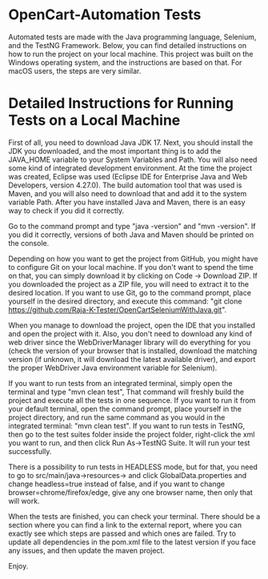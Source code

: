 # OpenCart-Automation Tests
Automated tests are made with the Java programming language, Selenium, and the TestNG Framework. Below, you can find detailed instructions on how to run the project on your local machine. This project was built on the Windows operating system, and the instructions are based on that. For macOS users, the steps are very similar.
# Detailed Instructions for Running Tests on a Local Machine
First of all, you need to download Java JDK 17. Next, you should install the JDK you downloaded, and the most important thing is to add the JAVA_HOME variable to your System Variables and Path. You will also need some kind of integrated development environment. At the time the project was created, Eclipse was used (Eclipse IDE for Enterprise Java and Web Developers, version 4.27.0). The build automation tool that was used is Maven, and you will also need to download that and add it to the system variable Path. After you have installed Java and Maven, there is an easy way to check if you did it correctly.

Go to the command prompt and type "java -version" and "mvn -version". If you did it correctly, versions of both Java and Maven should be printed on the console.

Depending on how you want to get the project from GitHub, you might have to configure Git on your local machine. If you don't want to spend the time on that, you can simply download it by clicking on Code -> Download ZIP. If you downloaded the project as a ZIP file, you will need to extract it to the desired location. If you want to use Git, go to the command prompt, place yourself in the desired directory, and execute this command: "git clone https://github.com/Raja-K-Tester/OpenCartSeleniumWithJava.git".

When you manage to download the project, open the IDE that you installed and open the project with it. Also, you don't need to download any kind of web driver since the WebDriverManager library will do everything for you (check the version of your browser that is installed, download the matching version (if unknown, it will download the latest available driver), and export the proper WebDriver Java environment variable for Selenium).

If you want to run tests from an integrated terminal, simply open the terminal and type "mvn clean test", That command will freshly build the project and execute all the tests in one sequence. If you want to run it from your default terminal, open the command prompt, place yourself in the project directory, and run the same command as you would in the integrated terminal: "mvn clean test". If you want to run tests in TestNG, then go to the test suites folder inside the project folder, right-click the xml you want to run, and then click Run As->TestNG Suite. It will run your test successfully.

There is a possibility to run tests in HEADLESS mode, but for that, you need to go to src/main/java->resources-> and click GlobalData.properties and change headless=true instead of false, and if you want to change browser=chrome/firefox/edge, give any one browser name, then only that will work.

When the tests are finished, you can check your terminal. There should be a section where you can find a link to the external report, where you can exactly see which steps are passed and which ones are failed. Try to update all dependencies in the pom.xml file to the latest version if you face any issues, and then update the maven project.

Enjoy.

